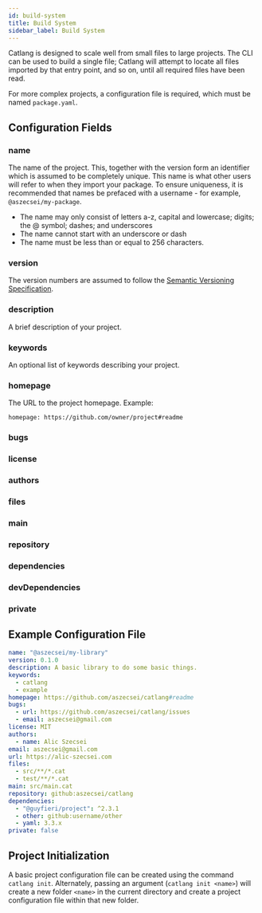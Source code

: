 ```yaml
---
id: build-system
title: Build System
sidebar_label: Build System
---
```


Catlang is designed to scale well from small files to large projects. The CLI can be used to build a single file; Catlang will attempt to locate all files imported by that entry point, and so on, until all required files have been read.

For more complex projects, a configuration file is required, which must be named `package.yaml`.

## Configuration Fields

### name

The name of the project. This, together with the version form an identifier which
is assumed to be completely unique. This name is what other users will refer to
when they import your package. To ensure uniqueness, it is recommended that
names be prefaced with a username - for example, `@aszecsei/my-package`.

- The name may only consist of letters a-z, capital and lowercase; digits; the @ symbol; dashes; and underscores
- The name cannot start with an underscore or dash
- The name must be less than or equal to 256 characters.

### version

The version numbers are assumed to follow the [Semantic Versioning Specification](https://semver.org).

### description

A brief description of your project.

### keywords

An optional list of keywords describing your project.

### homepage

The URL to the project homepage. Example:

```
homepage: https://github.com/owner/project#readme
```

### bugs

### license

### authors

### files

### main

### repository

### dependencies

### devDependencies

### private

## Example Configuration File

```yaml
name: "@aszecsei/my-library"
version: 0.1.0
description: A basic library to do some basic things.
keywords:
  - catlang
  - example
homepage: https://github.com/aszecsei/catlang#readme
bugs:
  - url: https://github.com/aszecsei/catlang/issues
  - email: aszecsei@gmail.com
license: MIT
authors:
  - name: Alic Szecsei
email: aszecsei@gmail.com
url: https://alic-szecsei.com
files:
  - src/**/*.cat
  - test/**/*.cat
main: src/main.cat
repository: github:aszecsei/catlang
dependencies:
  - "@guyfieri/project": ^2.3.1
  - other: github:username/other
  - yaml: 3.3.x
private: false
```

## Project Initialization

A basic project configuration file can be created using the command `catlang init`. Alternately, passing an argument (`catlang init <name>`) will create a new folder `<name>` in the current directory and create a project configuration file within that new folder.
